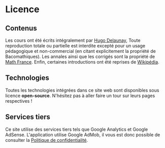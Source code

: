 # Licence

## Contenus

Les cours ont été écrits intégralement par [Hugo Delaunay](https://skyost.eu),
Toute reproduction totale ou partielle est interdite excepté pour un usage pédagogique et non-commercial (en citant explicitement la propriété de Bacomathiques).
Les annales ainsi que les corrigés sont la propriété de [Math France](https://www.maths-france.fr/).
Enfin, certaines introductions ont été reprises de [Wikipédia](https://fr.wikipedia.org).

## Technologies

Toutes les technologies intégrées dans ce site web sont disponibles sous licence **open-source**.
N'hésitez pas à aller faire un tour sur leurs pages respectives !

## Services tiers

Ce site utilise des services tiers tels que Google Analytics et Google AdSense.
L'application utilise Google AdMob, il vous est donc possible de consulter
la [Politique de confidentialité](https://bacomathiqu.es/pdf/politique-de-confidentialite.pdf).
